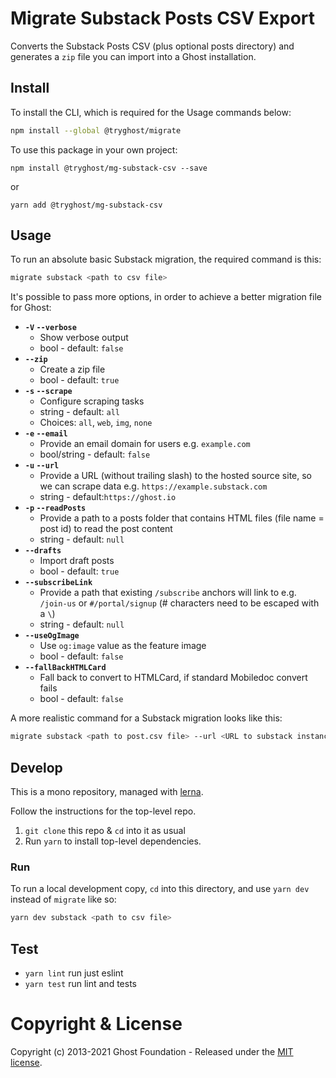 # Migrate Substack Posts CSV Export

Converts the Substack Posts CSV (plus optional posts directory) and generates a `zip` file you can import into a Ghost installation.


## Install

To install the CLI, which is required for the Usage commands below:

```sh
npm install --global @tryghost/migrate
```

To use this package in your own project:

`npm install @tryghost/mg-substack-csv --save`

or

`yarn add @tryghost/mg-substack-csv`


## Usage

To run an absolute basic Substack migration, the required command is this:

```sh
migrate substack <path to csv file>
```

It's possible to pass more options, in order to achieve a better migration file for Ghost:

- **`-V` `--verbose`** 
    - Show verbose output
    - bool - default: `false`        
- **`--zip`** 
    - Create a zip file
    - bool - default: `true`            
- **`-s` `--scrape`** 
    - Configure scraping tasks
    - string - default: `all` 
    - Choices: `all`, `web`, `img`, `none`            
- **`-e` `--email`** 
    - Provide an email domain for users e.g. `example.com`
    - bool/string - default: `false`            
- **`-u` `--url`** 
    - Provide a URL (without trailing slash) to the hosted source site, so we can scrape data e.g. `https://example.substack.com`
    - string - default:`https://ghost.io` 
- **`-p` `--readPosts`** 
    - Provide a path to a posts folder that contains HTML files (file name = post id) to read the post content
    - string - default: `null`            
- **`--drafts`** 
    - Import draft posts
    - bool - default: `true`       
- **`--subscribeLink`** 
    - Provide a path that existing `/subscribe` anchors will link to e.g. `/join-us` or `#/portal/signup` (# characters need to be escaped with a `\`)
    - string - default: `null`
- **`--useOgImage`** 
    - Use `og:image` value as the feature image
    - bool - default: `false`  
- **`--fallBackHTMLCard`** 
    - Fall back to convert to HTMLCard, if standard Mobiledoc convert fails
    - bool - default: `false`           

A more realistic command for a Substack migration looks like this:

```sh
migrate substack <path to post.csv file> --url <URL to substack instance> --readPosts <path to directory containing html files> --email <main author email> --drafts false
```


## Develop

This is a mono repository, managed with [lerna](https://lerna.js.org).

Follow the instructions for the top-level repo.
1. `git clone` this repo & `cd` into it as usual
2. Run `yarn` to install top-level dependencies.


### Run

To run a local development copy, `cd` into this directory, and use `yarn dev` instead of `migrate` like so:

```sh
yarn dev substack <path to csv file>
```


## Test

- `yarn lint` run just eslint
- `yarn test` run lint and tests


# Copyright & License

Copyright (c) 2013-2021 Ghost Foundation - Released under the [MIT license](LICENSE).
